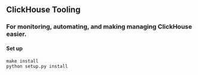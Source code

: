## ClickHouse Tooling 
### For monitoring, automating, and making managing ClickHouse easier.


#### Set up

```shell
make install
python setup.py install
```


